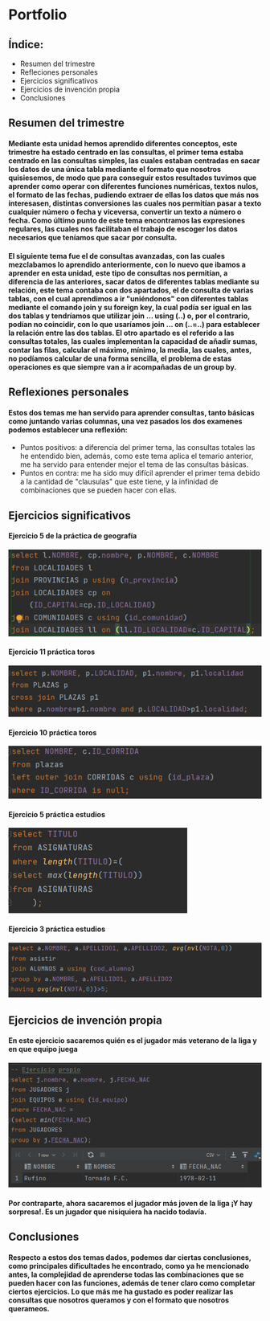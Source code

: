 # Portfolio
## Índice:
- Resumen del trimestre
- Refleciones personales
- Ejercicios significativos
- Ejercicios de invención propia
- Conclusiones
## Resumen del trimestre
#### Mediante esta unidad hemos aprendido diferentes conceptos, este trimestre ha estado centrado en las consultas, el primer tema estaba centrado en las consultas simples, las cuales estaban centradas en sacar los datos de una única tabla mediante el formato que nosotros quisiesemos, de modo que para conseguir estos resultados tuvimos que aprender como operar con diferentes funciones numéricas, textos nulos, el formato de las fechas, pudiendo extraer de ellas los datos que más nos interesasen, distintas conversiones las cuales nos permitían pasar a texto cualquier número o fecha y viceversa, convertir un texto a número o fecha. Como último punto de este tema encontramos las expresiones regulares, las cuales nos facilitaban el trabajo de escoger los datos necesarios que teníamos que sacar por consulta.
#### El siguiente tema fue el de consultas avanzadas, con las cuales mezclabamos lo aprendido anteriormente, con lo nuevo que ibamos a aprender en esta unidad, este tipo de consultas nos permitían, a diferencia de las anteriores, sacar datos de diferentes tablas mediante su relación, este tema contaba con dos apartados, el de consulta de varias tablas, con el cual aprendimos a ir "uniéndonos" con diferentes tablas mediante el comando join y su foreign key, la cual podía ser igual en las dos tablas y tendríamos que utilizar join ... using (..) o, por el contrario, podían no coincidir, con lo que usaríamos join ... on (..=..) para establecer la relación entre las dos tablas. El otro apartado es el referido a las consultas totales, las cuales implementan la capacidad de añadir sumas, contar las filas, calcular el máximo, mínimo, la media, las cuales, antes, no podíamos calcular de una forma sencilla, el problema de estas operaciones es que siempre van a ir acompañadas de un group by.
## Reflexiones personales
#### Estos dos temas me han servido para aprender consultas, tanto básicas como juntando varias columnas, una vez pasados los dos examenes podemos establecer una reflexión:
* Puntos positivos: a diferencia del primer tema, las consultas totales las he entendido bien, además, como este tema aplica el temario anterior, me ha servido para entender mejor el tema de las consultas básicas.
* Puntos en contra: me ha sido muy difícil aprender el primer tema debido a la cantidad de "clausulas" que este tiene, y la infinidad de combinaciones que se pueden hacer con ellas.
## Ejercicios significativos
#### Ejercicio 5 de la práctica de geografía
![](gbd/ej1gbd.png)
#### Ejercicio 11 práctica toros
![](gbd/ej2gbd.png)
#### Ejercicio 10 práctica toros 
![](gbd/ejercicio3gbd.png)
#### Ejercicio 5 práctica estudios
![](gbd/ejercicio4gbd.png)
#### Ejercicio 3 práctica estudios
![](gbd/ejercicio5gbd.png)
## Ejercicios de invención propia
#### En este ejercicio sacaremos quién es el jugador más veterano de la liga y en que equipo juega
![](gbd/ejpropiogbd.png)
#### Por contraparte, ahora sacaremos el jugador más joven de la liga ¡Y hay sorpresa!. Es un jugador que nisiquiera ha nacido todavía.

## Conclusiones
#### Respecto a estos dos temas dados, podemos dar ciertas conclusiones, como principales dificultades he encontrado, como ya he mencionado antes, la complejidad de aprenderse todas las combinaciones que se pueden hacer con las funciones, además de tener claro como completar ciertos ejercicios. Lo que más me ha gustado es poder realizar las consultas que nosotros queramos y con el formato que nosotros querameos.
